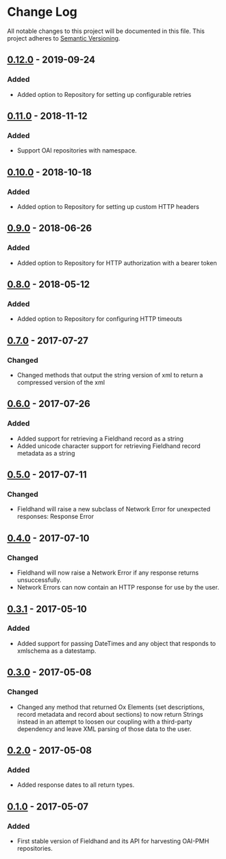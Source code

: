 # Change Log
All notable changes to this project will be documented in this file. This
project adheres to [Semantic Versioning](http://semver.org/).

## [0.12.0] - 2019-09-24
### Added
- Added option to Repository for setting up configurable retries

## [0.11.0] - 2018-11-12
### Added
- Support OAI repositories with namespace.

## [0.10.0] - 2018-10-18
### Added
- Added option to Repository for setting up custom HTTP headers

## [0.9.0] - 2018-06-26
### Added
- Added option to Repository for HTTP authorization with a bearer token

## [0.8.0] - 2018-05-12
### Added
- Added option to Repository for configuring HTTP timeouts

## [0.7.0] - 2017-07-27
### Changed
- Changed methods that output the string version of xml to return a compressed version of the xml

## [0.6.0] - 2017-07-26
### Added
- Added support for retrieving a Fieldhand record as a string
- Added unicode character support for retrieving Fieldhand record metadata as a string

## [0.5.0] - 2017-07-11
### Changed
- Fieldhand will raise a new subclass of Network Error for unexpected
  responses: Response Error

## [0.4.0] - 2017-07-10
### Changed
- Fieldhand will now raise a Network Error if any response returns unsuccessfully.
- Network Errors can now contain an HTTP response for use by the user.

## [0.3.1] - 2017-05-10
### Added
- Added support for passing DateTimes and any object that responds to xmlschema
  as a datestamp.

## [0.3.0] - 2017-05-08
### Changed
- Changed any method that returned Ox Elements (set descriptions, record
  metadata and record about sections) to now return Strings instead in an
  attempt to loosen our coupling with a third-party dependency and leave XML
  parsing of those data to the user.

## [0.2.0] - 2017-05-08
### Added
- Added response dates to all return types.

## [0.1.0] - 2017-05-07
### Added
- First stable version of Fieldhand and its API for harvesting OAI-PMH repositories.

[0.1.0]: https://github.com/fieldhand/fieldhand/releases/tag/v0.1.0
[0.2.0]: https://github.com/fieldhand/fieldhand/releases/tag/v0.2.0
[0.3.0]: https://github.com/fieldhand/fieldhand/releases/tag/v0.3.0
[0.3.1]: https://github.com/fieldhand/fieldhand/releases/tag/v0.3.1
[0.4.0]: https://github.com/fieldhand/fieldhand/releases/tag/v0.4.0
[0.5.0]: https://github.com/fieldhand/fieldhand/releases/tag/v0.5.0
[0.6.0]: https://github.com/fieldhand/fieldhand/releases/tag/v0.6.0
[0.7.0]: https://github.com/fieldhand/fieldhand/releases/tag/v0.7.0
[0.8.0]: https://github.com/fieldhand/fieldhand/releases/tag/v0.8.0
[0.9.0]: https://github.com/fieldhand/fieldhand/releases/tag/v0.9.0
[0.10.0]: https://github.com/fieldhand/fieldhand/releases/tag/v0.10.0
[0.11.0]: https://github.com/fieldhand/fieldhand/releases/tag/v0.11.0
[0.12.0]: https://github.com/fieldhand/fieldhand/releases/tag/v0.12.0
